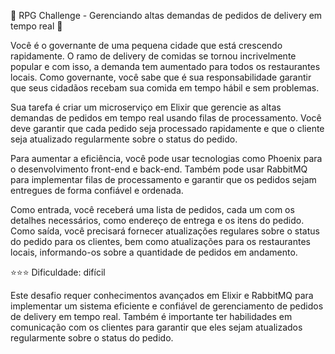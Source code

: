 🎲 RPG Challenge - Gerenciando altas demandas de pedidos de delivery em tempo real 🍕

Você é o governante de uma pequena cidade que está crescendo rapidamente. O ramo de delivery de comidas se tornou incrivelmente popular e com isso, a demanda tem aumentado para todos os restaurantes locais. Como governante, você sabe que é sua responsabilidade garantir que seus cidadãos recebam sua comida em tempo hábil e sem problemas. 

Sua tarefa é criar um microserviço em Elixir que gerencie as altas demandas de pedidos em tempo real usando filas de processamento. Você deve garantir que cada pedido seja processado rapidamente e que o cliente seja atualizado regularmente sobre o status do pedido. 

Para aumentar a eficiência, você pode usar tecnologias como Phoenix para o desenvolvimento front-end e back-end. Também pode usar RabbitMQ para implementar filas de processamento e garantir que os pedidos sejam entregues de forma confiável e ordenada.

Como entrada, você receberá uma lista de pedidos, cada um com os detalhes necessários, como endereço de entrega e os itens do pedido. Como saída, você precisará fornecer atualizações regulares sobre o status do pedido para os clientes, bem como atualizações para os restaurantes locais, informando-os sobre a quantidade de pedidos em andamento.

⭐⭐⭐ Dificuldade: difícil 

Este desafio requer conhecimentos avançados em Elixir e RabbitMQ para implementar um sistema eficiente e confiável de gerenciamento de pedidos de delivery em tempo real. Também é importante ter habilidades em comunicação com os clientes para garantir que eles sejam atualizados regularmente sobre o status do pedido.